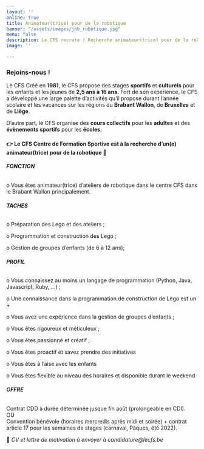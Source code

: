 ```yaml
---
layout: ''
online: true
title: Animateur(trice) pour de la robotique
banner: "/assets/images/job_robotique.jpg"
menu: false
description: Le CFS recrute ! Recherche animateur(trice) pour de la robotique
image: ''

---
```

### Rejoins-nous !

Le CFS Créé en **1981**, le CFS propose des stages **sportifs** et **culturels** pour les enfants et les jeunes de **2,5 ans à 16 ans.** Fort de son expérience, le CFS a développé une large palette d’activités qu’il propose durant l’année scolaire et les vacances sur les régions du **Brabant Wallon**, de **Bruxelles** et de **Liège**.

D’autre part, le CFS organise des **cours collectifs** pour les **adultes** et des **évènements sportifs** pour les **écoles**.

#### 👉 Le CFS Centre de Formation Sportive est à la recherche d’un(e) **animateur(trice) pour de la robotique** 🤖

###### **FONCTION**

o Vous êtes animateur(trice) d’ateliers de robotique dans le centre CFS dans le Brabant Wallon principalement.

###### **TACHES**

o Préparation des Lego et des ateliers ;

o Programmation et construction des Lego ;

o Gestion de groupes d’enfants (de 6 à 12 ans);

###### **PROFIL**

o Vous connaissez au moins un langage de programmation (Python, Java, Javascript, Ruby, …) ;

o Une connaissance dans la programmation de construction de Lego est un +

o Vous avez une expérience dans la gestion de groupes d’enfants ;

o Vous êtes rigoureux et méticuleux ;

o Vous êtes passionné et créatif ;

o Vous êtes proactif et savez prendre des initiatives

o Vous êtes à l’aise avec les enfants

o Vous êtes flexible au niveau des horaires et disponible durant le weekend

###### **OFFRE**

Contrat CDD à durée déterminée jusque fin août (prolongeable en CDI).  
OU  
Convention bénévole (horaires mercredis après midi et soirée) + contrat article 17 pour les semaines de stages (carnaval, Pâques, été 2022).

📩 _CV et lettre de motivation à envoyer à_ _candidature@lecfs.be_